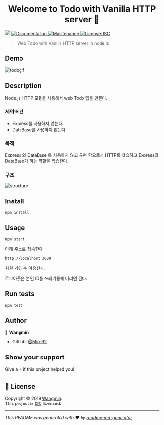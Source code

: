 <h1 align="center">Welcome to Todo with Vanilla HTTP server 👋</h1>
<p>
  <img src="https://img.shields.io/badge/version-1.0.0-blue.svg?cacheSeconds=2592000" />
  <a href="https://github.com/Min-92/todo_web#readme">
    <img alt="Documentation" src="https://img.shields.io/badge/documentation-yes-brightgreen.svg" target="_blank" />
  </a>
  <a href="https://github.com/Min-92/todo_web/graphs/commit-activity">
    <img alt="Maintenance" src="https://img.shields.io/badge/Maintained%3F-yes-green.svg" target="_blank" />
  </a>
  <a href="https://github.com/Min-92/todo_web/blob/master/LICENSE">
    <img alt="License: ISC" src="https://img.shields.io/badge/License-ISC-yellow.svg" target="_blank" />
  </a>
</p>

> Web Todo with Vanilla HTTP server in node.js

## Demo

![todogif](<https://user-images.githubusercontent.com/26920620/60726474-9964fb00-9f76-11e9-9553-8db0a9075f13.gif>)

## Description

Node.js HTTP 모듈을 사용해서 web Todo 앱을 만든다.

### 제약조건

- Express를 사용하지 않는다.
- DataBase를 사용하지 않는다.

### 목적

Express 와 DataBase 를 사용하지 않고 구현 함으로써 HTTP를 학습하고 Express와 DataBase가 하는 역할을 학습한다.



### 구조
![structure](https://user-images.githubusercontent.com/26920620/60753309-4a1cda00-a00b-11e9-8237-e73510d5ec5a.png)





## Install

```sh
npm install
```

## Usage

```sh
npm start
```

아래 주소로 접속한다

```
http://localhost:3000
```

회원 가입 후 이용한다.

로그아웃은 본인 ID를 쓰레기통에 버리면 된다.

## Run tests

```sh
npm test
```

## Author

👤 **Wangmin**

* Github: [@Min-92](https://github.com/Min-92)


## Show your support

Give a ⭐️ if this project helped you!

## 📝 License

Copyright © 2019 [Wangmin](https://github.com/Min-92).<br />
This project is [ISC](https://github.com/Min-92/todo_web/blob/master/LICENSE) licensed.

***
_This README was generated with ❤️ by [readme-md-generator](https://github.com/kefranabg/readme-md-generator)_